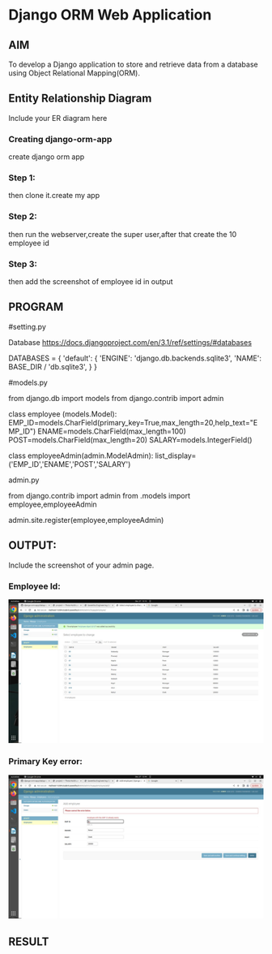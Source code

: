# Django ORM Web Application

## AIM
To develop a Django application to store and retrieve data from a database using Object Relational Mapping(ORM).

## Entity Relationship Diagram

Include your ER diagram here
### Creating django-orm-app

create django orm app

### Step 1:
then clone it.create my app

### Step 2:
then run the webserver,create the super user,after that create the 10 employee id


### Step 3:
then add the screenshot of employee id in output



## PROGRAM

#setting.py

Database
 https://docs.djangoproject.com/en/3.1/ref/settings/#databases

DATABASES = {
    'default': {
        'ENGINE': 'django.db.backends.sqlite3',
        'NAME': BASE_DIR / 'db.sqlite3',
    }
}

#models.py

from django.db import models
from django.contrib import admin

class employee (models.Model):
    EMP_ID=models.CharField(primary_key=True,max_length=20,help_text="EMP_ID")
    ENAME=models.CharField(max_length=100)
    POST=models.CharField(max_length=20)
    SALARY=models.IntegerField()

class employeeAdmin(admin.ModelAdmin):
      list_display=('EMP_ID','ENAME','POST','SALARY')

admin.py

from django.contrib import admin
from .models import employee,employeeAdmin

admin.site.register(employee,employeeAdmin)

## OUTPUT:

Include the screenshot of your admin page.
### Employee Id:

![Employee_id](./img2/10employeeid.jpeg)

### Primary Key error:

![Employee_id](./img2/primarykey.jpeg)



## RESULT
